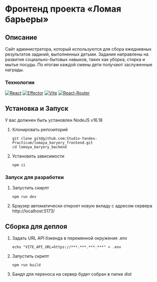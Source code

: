 # Фронтенд проекта «Ломая барьеры»

## Описание

Сайт администратора, который используются для сбора ежедневных результатов заданий,
выполненных детьми. Задания направлены на развитие социально-бытовых
навыков, таких как уборка, стирка и мытье посуды.
По итогам каждой смены дети получают заслуженные награды.

### Технологии
[![React][React-badge]][React-url]
[![Effector][Effector-badge]][Effector-url]
[![Vite][Vite-badge]][Vite-url]
[![React-Router][React-Router-badge]][React-Router-url]

## Установка и Запуск

У вас должнен быть установлен NodeJS v16.18

1. Клонировать репозиторий

    ```shell
    git clone git@github.com:Studio-Yandex-Practicum/lomaya_baryery_frontend.git
    cd lomaya_baryery_backend
    ```

2. Установить зависимости

    ```shell
    npm ci
    ```

### Запуск для разработки

1. Запустить скирпт

    ```shell
    npm run dev
    ```

2. Браузер автоматически откроет новую вкладу с адресом сервера http://localhost:5173/

## Сборка для деплоя

1. Задать URL API бэкенда в переменной окружения .env

    ```shell
    echo "VITE_API_URL=https://***.***.***.***" > .env
    ```
2. Запустить скрипт

    ```shell
    npm run build
    ```

3. Бандл для переноса на сервер будет собран в папке dist

<!-- MARKDOWN LINKS & BADGES -->

[React-url]: https://react.dev/
[React-badge]: https://img.shields.io/badge/React-23272f?style=for-the-badge&logo=react

[Effector-url]: https://effector.dev/
[Effector-badge]: https://img.shields.io/badge/Effector-23272f?style=for-the-badge

[Vite-url]: https://vitejs.dev/
[Vite-badge]: https://img.shields.io/badge/Vite-23272f?style=for-the-badge&logo=vite

[React-Router-url]: https://reactrouter.com/en/main
[React-Router-badge]: https://img.shields.io/badge/React%20Router-23272f?style=for-the-badge&logo=reactrouter